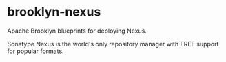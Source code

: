 # brooklyn-nexus
Apache Brooklyn blueprints for deploying Nexus. 

Sonatype Nexus is the world's only repository manager with FREE support for popular formats.


